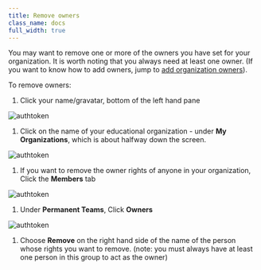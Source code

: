 ```yaml
---
title: Remove owners
class_name: docs
full_width: true
---
```


You may want to remove one or more of the owners you have set for your organization. It is worth noting that you always need at least one owner. (If you want to know how to add owners, jump to [add organization owners](/docs/dashboard/create/addowners/)).

To remove owners:

1. Click your name/gravatar, bottom of the left hand pane
<img alt="authtoken" src="/img/docs/class_administration/profilepic.png" class="simple"/>

1. Click on the name of your  educational organization - under **My Organizations**, which is about halfway down the screen. 
<img alt="authtoken" src="/img/docs/class_administration/addteachers/myschoolorg.png" class="simple"/>

1. If you want to remove the owner rights of anyone in your organization, Click the **Members** tab
<img alt="authtoken" src="/img/docs/manage_organization/memberstab.png" class="simple"/>

1. Under **Permanent Teams**, Click **Owners**
<img alt="authtoken" src="/img/docs/manage_organization/owners.png" class="simple"/>

1. Choose **Remove** on the right hand side of the name of the person whose rights you want to remove. (note: you must always have at least one person in this group to act as the owner) 
